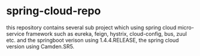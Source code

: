# spring-cloud-repo
this repository contains several sub project which using spring cloud micro-service framework such as eureka, feign, hystrix, cloud-config, bus, zuul etc.
and the springboot verison using 1.4.4.RELEASE, the spring cloud version using Camden.SR5.  

